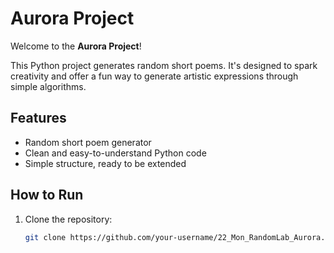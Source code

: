 # Aurora Project

Welcome to the **Aurora Project**!

This Python project generates random short poems. It's designed to spark creativity and offer a fun way to generate artistic expressions through simple algorithms.

## Features
- Random short poem generator
- Clean and easy-to-understand Python code
- Simple structure, ready to be extended

## How to Run

1. Clone the repository:
   ```bash
   git clone https://github.com/your-username/22_Mon_RandomLab_Aurora.git
